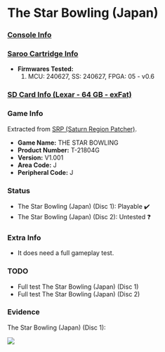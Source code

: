 # The Star Bowling (Japan)

### [Console Info](../../../../../Info/Consoles/VA13/README.md)

### [Saroo Cartridge Info](../../../../../Info/Cartridges/GuangzhouSanStarOnlineShop/1.6/README.md)

- <b>Firmwares Tested:</b>
  1. MCU: 240627, SS: 240627, FPGA: 05 - v0.6

### [SD Card Info (Lexar - 64 GB - exFat)](../../../../../Info/SdCards/Lexar/64GB/exfat/README.md)

### Game Info

Extracted from [SRP (Saturn Region Patcher)](https://segaxtreme.net/resources/saturn-region-patcher.81/download).

- <b>Game Name:</b> THE STAR BOWLING
- <b>Product Number:</b> T-21804G
- <b>Version:</b> V1.001
- <b>Area Code:</b> J
- <b>Peripheral Code:</b> J

### Status

- The Star Bowling (Japan) (Disc 1): Playable :heavy_check_mark:
- The Star Bowling (Japan) (Disc 2): Untested :question:

### Extra Info

- It does need a full gameplay test.

### TODO

- Full test The Star Bowling (Japan) (Disc 1)
- Full test The Star Bowling (Japan) (Disc 2)

### Evidence

The Star Bowling (Japan) (Disc 1):

[![](https://img.youtube.com/vi/3ru-4PTDSWM/0.jpg)](https://www.youtube.com/watch?v=3ru-4PTDSWM)

